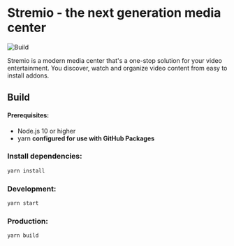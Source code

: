 # Stremio - the next generation media center

![Build](https://github.com/stremio/stremio-web/workflows/Build/badge.svg?branch=development)

Stremio is a modern media center that's a one-stop solution for your video entertainment. You discover, watch and organize video content from easy to install addons.

## Build

#### Prerequisites:
* Node.js 10 or higher
* yarn __configured for use with GitHub Packages__

### Install dependencies:

```bash
yarn install
```

### Development:

```bash
yarn start
```

### Production:

```bash
yarn build
```
